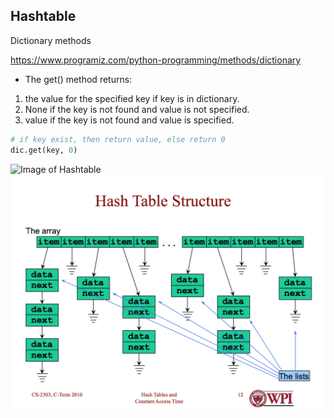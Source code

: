 ## Hashtable

Dictionary methods

https://www.programiz.com/python-programming/methods/dictionary

- The get() method returns:
1. the value for the specified key if key is in dictionary.
2. None if the key is not found and value is not specified.
3. value if the key is not found and value is specified.
```python
# if key exist, then return value, else return 0
dic.get(key, 0)
```
![Image of Hashtable](https://cdn-images-1.medium.com/max/1600/1*bDtDJ-JgV8BsxvOQFx7_jQ.png)
![Image of Hashtable](https://github.com/Jasonwang23/Algorithms_Data/blob/master/Pics/WechatIMG4.jpeg)
